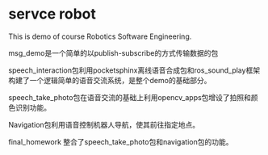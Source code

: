 # servce robot
This is demo of course Robotics Software Engineering.


msg_demo是一个简单的以publish-subscribe的方式传输数据的包

speech_interaction包利用pocketsphinx离线语音合成包和ros_sound_play框架构建了一个逻辑简单的语音交流系统，是整个demo的基础部分。

speech_take_photo包在语音交流的基础上利用opencv_apps包增设了拍照和颜色识别功能。

Navigation包利用语音控制机器人导航，使其前往指定地点。

final_homework 整合了speech_take_photo包和navigation包的功能。


